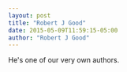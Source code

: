 ```yaml
---
layout: post
title: "Robert J Good"
date: 2015-05-09T11:59:15-05:00
author: "Robert J Good"
---
```


He's one of our very own authors.
